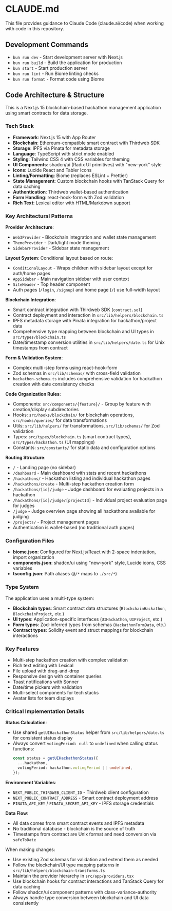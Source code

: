 # CLAUDE.md

This file provides guidance to Claude Code (claude.ai/code) when working with code in this repository.

## Development Commands

- `bun run dev` - Start development server with Next.js
- `bun run build` - Build the application for production
- `bun start` - Start production server
- `bun run lint` - Run Biome linting checks
- `bun run format` - Format code using Biome

## Code Architecture & Structure

This is a Next.js 15 blockchain-based hackathon management application using smart contracts for data storage.

### Tech Stack
- **Framework**: Next.js 15 with App Router
- **Blockchain**: Ethereum-compatible smart contract with Thirdweb SDK
- **Storage**: IPFS via Pinata for metadata storage
- **Language**: TypeScript with strict mode enabled
- **Styling**: Tailwind CSS 4 with CSS variables for theming
- **UI Components**: shadcn/ui (Radix UI primitives) with "new-york" style
- **Icons**: Lucide React and Tabler Icons
- **Linting/Formatting**: Biome (replaces ESLint + Prettier)
- **State Management**: Custom blockchain hooks with TanStack Query for data caching
- **Authentication**: Thirdweb wallet-based authentication
- **Form Handling**: react-hook-form with Zod validation
- **Rich Text**: Lexical editor with HTML/Markdown support

### Key Architectural Patterns

**Provider Architecture**:
- `Web3Provider` - Blockchain integration and wallet state management
- `ThemeProvider` - Dark/light mode theming
- `SidebarProvider` - Sidebar state management

**Layout System**: Conditional layout based on route:
- `ConditionalLayout` - Wraps children with sidebar layout except for auth/home pages
- `AppSidebar` - Main navigation sidebar with user context
- `SiteHeader` - Top header component
- Auth pages (`/login`, `/signup`) and home page (`/`) use full-width layout

**Blockchain Integration**:
- Smart contract integration with Thirdweb SDK (`contract.sol`)
- Contract deployment and interaction in `src/lib/helpers/blockchain.ts`
- IPFS metadata storage with Pinata integration for hackathon/project data
- Comprehensive type mapping between blockchain and UI types in `src/types/blockchain.ts`
- Date/timestamp conversion utilities in `src/lib/helpers/date.ts` for Unix timestamps from contract

**Form & Validation System**:
- Complex multi-step forms using react-hook-form
- Zod schemas in `src/lib/schemas/` with cross-field validation
- `hackathon-schema.ts` includes comprehensive validation for hackathon creation with date consistency checks

**Code Organization Rules**:
- Components: `src/components/{feature}/` - Group by feature with creation/display subdirectories
- Hooks: `src/hooks/blockchain/` for blockchain operations, `src/hooks/queries/` for data transformations
- Utils: `src/lib/helpers/` for transformations, `src/lib/schemas/` for Zod validation
- Types: `src/types/blockchain.ts` (smart contract types), `src/types/hackathon.ts` (UI mappings)
- Constants: `src/constants/` for static data and configuration options

**Routing Structure**:
- `/` - Landing page (no sidebar)
- `/dashboard` - Main dashboard with stats and recent hackathons
- `/hackathons/` - Hackathon listing and individual hackathon pages
- `/hackathons/create` - Multi-step hackathon creation form
- `/hackathons/[id]/judge` - Judge dashboard for evaluating projects in a hackathon
- `/hackathons/[id]/judge/[projectId]` - Individual project evaluation page for judges
- `/judge` - Judge overview page showing all hackathons available for judging
- `/projects/` - Project management pages
- Authentication is wallet-based (no traditional auth pages)

### Configuration Files

- **biome.json**: Configured for Next.js/React with 2-space indentation, import organization
- **components.json**: shadcn/ui using "new-york" style, Lucide icons, CSS variables
- **tsconfig.json**: Path aliases (`@/*` maps to `./src/*`)

### Type System

The application uses a multi-type system:
- **Blockchain types**: Smart contract data structures (`BlockchainHackathon`, `BlockchainProject`, etc.)
- **UI types**: Application-specific interfaces (`UIHackathon`, `UIProject`, etc.)
- **Form types**: Zod-inferred types from schemas (`HackathonFormData`, etc.)
- **Contract types**: Solidity event and struct mappings for blockchain interactions

### Key Features

- Multi-step hackathon creation with complex validation
- Rich text editing with Lexical
- File upload with drag-and-drop
- Responsive design with container queries
- Toast notifications with Sonner
- Date/time pickers with validation
- Multi-select components for tech stacks
- Avatar lists for team displays

### Critical Implementation Details

**Status Calculation**:
- Use shared `getUIHackathonStatus` helper from `src/lib/helpers/date.ts` for consistent status display
- Always convert `votingPeriod: null` to `undefined` when calling status functions:
  ```typescript
  const status = getUIHackathonStatus({
    ...hackathon,
    votingPeriod: hackathon.votingPeriod || undefined,
  });
  ```

**Environment Variables**:
- `NEXT_PUBLIC_THIRDWEB_CLIENT_ID` - Thirdweb client configuration
- `NEXT_PUBLIC_CONTRACT_ADDRESS` - Smart contract deployment address
- `PINATA_API_KEY` / `PINATA_SECRET_API_KEY` - IPFS storage credentials

**Data Flow**:
- All data comes from smart contract events and IPFS metadata
- No traditional database - blockchain is the source of truth
- Timestamps from contract are Unix format and need conversion via `safeToDate`

When making changes:
- Use existing Zod schemas for validation and extend them as needed
- Follow the blockchain/UI type mapping patterns in `src/lib/helpers/blockchain-transforms.ts`
- Maintain the provider hierarchy in `src/app/providers.tsx`
- Use blockchain hooks for contract interactions and TanStack Query for data caching
- Follow shadcn/ui component patterns with class-variance-authority
- Always handle type conversion between blockchain and UI data consistently